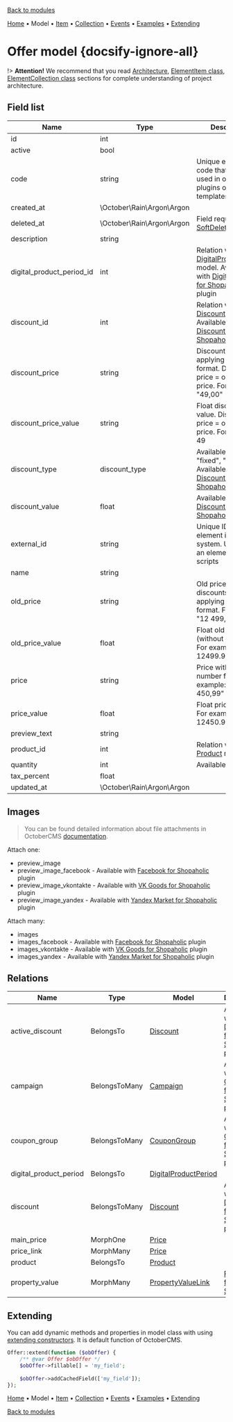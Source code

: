 [Back to modules](modules/home.md)

[Home](modules/offer/home.md)
• Model
• [Item](modules/offer/item/item.md)
• [Collection](modules/offer/collection/collection.md)
• [Events](modules/offer/event/event.md)
• [Examples](modules/offer/examples/examples.md)
• [Extending](modules/offer/extending/extending.md)

# Offer model {docsify-ignore-all}

!> **Attention!**  We recommend that you read [Architecture](home.md#architecture), [ElementItem class](item-class/item-class.md),
[ElementCollection class](collection-class/collection-class.md) sections for complete understanding of  project architecture.

## Field list

|  Name | Type | Description |
|-------|------|--------|
|id|int|
|active|bool|
|code|string|Unique element code that can be used in our custom plugins or theme templates|
|created_at|\October\Rain\Argon\Argon|
|deleted_at|\October\Rain\Argon\Argon|Field required for [SoftDelete](https://octobercms.com/docs/database/traits#soft-deleting) trait|
|description|string|
|digital_product_period_id|int|Relation with [DigitalProductPeriod](modules/digitalproductperiod/model/model.md) model. Available with [Digital products for Shopaholic](plugins/home.md#digital-products-for-shopaholic) plugin|
|discount_id|int|Relation with [Discount](modules/discount/model/model.md) model. Available with [Discounts for Shopaholic](plugins/home.md#discounts-for-shopaholic) plugin|
|discount_price|string|Discount price with applying number format. Discount price = old price - price. For example: "49,00"|
|discount_price_value|string|Float discount price value. Discount price = old price - price. For example: 49|
|discount_type|discount_type|Available values: "fixed", "percent". Available with [Discounts for Shopaholic](plugins/home.md#discounts-for-shopaholic) plugin|
|discount_value|float|Available with [Discounts for Shopaholic](plugins/home.md#discounts-for-shopaholic) plugin|
|external_id|string|Unique ID of element in external system. Used to link an element in import scripts|
|name|string|
|old_price|string|Old price (without discounts) with applying number format. For example: "12 499,99"|
|old_price_value|float|Float old price value (without discounts). For example: 12499.99|
|price|string|Price with applying number format. For example: "12 450,99"|
|price_value|float|Float price value. For example: 12450.99|
|preview_text|string|
|product_id|int|Relation with [Product](modules/product/model/model.md) model|
|quantity|int|Available quantity|
|tax_percent|float|
|updated_at|\October\Rain\Argon\Argon|

## Images

> You can be found detailed information about file attachments in OctoberCMS [documentation](https://octobercms.com/docs/database/attachments).

Attach one:
* preview_image
* preview_image_facebook - Available with [Facebook for Shopaholic](plugins/home#facebook-for-shopaholic) plugin
* preview_image_vkontakte - Available with [VK Goods for Shopaholic](plugins/home#vk-goods-for-shopaholic) plugin
* preview_image_yandex - Available with [Yandex Market for Shopaholic](plugins/home#yandex-market-for-shopaholic) plugin
 
 Attach many:
* images
* images_facebook - Available with [Facebook for Shopaholic](plugins/home#facebook-for-shopaholic) plugin
* images_vkontakte - Available with [VK Goods for Shopaholic](plugins/home#vk-goods-for-shopaholic) plugin
* images_yandex - Available with [Yandex Market for Shopaholic](plugins/home#yandex-market-for-shopaholic) plugin

## Relations

|Name|Type|Model|Description|
|-----|-----|-----|-----|
|active_discount|BelongsTo|[Discount](modules/discount/model/model.md)|Available with [Discounts for Shopaholic](plugins/home.md#discounts-for-shopaholic) plugin|
|campaign|BelongsToMany|[Campaign](modules/campaign/model/model.md)|Available with [Campaigns for Shopaholic](plugins/home.md#campaigns-for-shopaholic) plugin|
|coupon_group|BelongsToMany|[CouponGroup](modules/coupongroup/model/model.md)|Available with [Coupons for Shopaholic](plugins/home.md#coupons-for-shopaholic) plugin|
|digital_product_period|BelongsTo|[DigitalProductPeriod](modules/digitalproductperiod/model/model.md)|
|discount|BelongsToMany|[Discount](modules/discount/model/model.md)|Available with [Discounts for Shopaholic](plugins/home.md#discounts-for-shopaholic) plugin|
|main_price|MorphOne|[Price](modules/price/model/model.md)|
|price_link|MorphMany|[Price](modules/price/model/model.md)|
|product|BelongsTo|[Product](modules/product/model/model.md)|
|property_value|MorphMany|[PropertyValueLink](modules/propertyvaluelink/model/model.md)|[Properties for Shopaholic](plugins/home.md#properties-for-shopaholic)|

## Extending

You can add dynamic methods and properties in model class with using [extending constructors](http://octobercms.com/docs/services/behaviors#constructor-extension).
It is default function of OctoberCMS.

```php
Offer::extend(function ($obOffer) {
    /** @var Offer $obOffer */
    $obOffer->fillable[] = 'my_field';
    
    $obOffer->addCachedField(['my_field']);
});
```

[Home](modules/offer/home.md)
• Model
• [Item](modules/offer/item/item.md)
• [Collection](modules/offer/collection/collection.md)
• [Events](modules/offer/event/event.md)
• [Examples](modules/offer/examples/examples.md)
• [Extending](modules/offer/extending/extending.md)

[Back to modules](modules/home.md)
